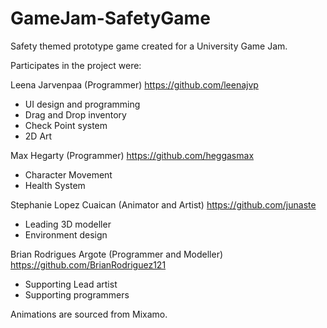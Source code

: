 # GameJam-SafetyGame
Safety themed prototype game created for a University Game Jam.

Participates in the project were:

Leena Jarvenpaa (Programmer) https://github.com/leenajvp
- UI design and programming
- Drag and Drop inventory
- Check Point system
- 2D Art

Max Hegarty (Programmer) https://github.com/heggasmax
- Character Movement
- Health System


Stephanie Lopez Cuaican (Animator and Artist) https://github.com/junaste
- Leading 3D modeller
- Environment design

Brian Rodrigues Argote (Programmer and Modeller) https://github.com/BrianRodriguez121
- Supporting Lead artist 
- Supporting programmers

Animations are sourced from Mixamo.

